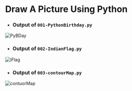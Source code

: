 # Draw A Picture Using Python

- ### Output of `001-PythonBirthday.py`
![PyBDay](https://user-images.githubusercontent.com/64131038/154851505-04f57160-21cb-41f6-a019-d648f8fdf403.png)

- ### Output of `002-IndianFlag.py`
![iFlag](https://user-images.githubusercontent.com/64131038/154892858-d87df781-2832-41c6-a23c-6a82ad08147a.png)

- ### Output of `003-contourMap.py`
![contuorMap](https://user-images.githubusercontent.com/64131038/155832435-b18e0a4b-4cdb-4208-8dce-bc5f6cdb6efb.png)
